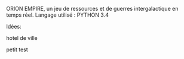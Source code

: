 ORION EMPIRE, un jeu de ressources et de guerres intergalactique en temps réel.
Langage utilisé : PYTHON 3.4

Idées:

hotel de ville

petit test
